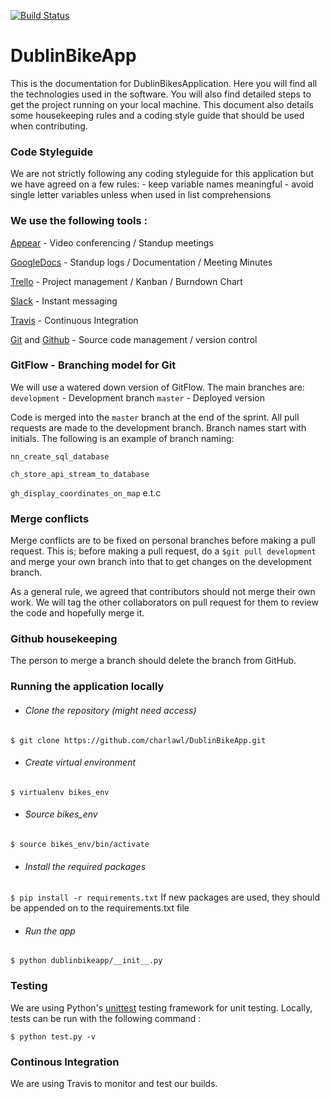 [![Build Status](https://travis-ci.com/charlawl/DublinBikeApp.svg?token=67ZRMCE3p6XpMKUH71z1&branch=master)](https://travis-ci.com/charlawl/DublinBikeApp)

# DublinBikeApp

This is the documentation for DublinBikesApplication. Here you will find all the technologies used in the software. You will also find detailed steps to get the project running on your local machine. This document also details some housekeeping rules and a coding style guide that should be used when contributing.

### Code Styleguide
We are not strictly following any coding styleguide for this application but     we have agreed on a few rules:
    - keep variable names meaningful
    - avoid single letter variables unless when used in list comprehensions

### We use the following tools :

[Appear](https://appear.in/) - Video conferencing / Standup meetings

[GoogleDocs](https://www.google.com/docs/about/) - Standup logs / Documentation / Meeting Minutes

[Trello](https://trello.com/) - Project management / Kanban / Burndown Chart

[Slack](https://slack.com/) - Instant messaging

[Travis](https://travis-ci.com/) - Continuous Integration

[Git](https://git-scm.com/) and [Github](https://github.com/) - Source code management / version control

### GitFlow - Branching model for Git

We will use a watered down version of GitFlow. The main branches are:
```development``` - Development branch
```master``` - Deployed version

Code is merged into the ```master``` branch at the end of the sprint. All pull requests are made to the development branch. Branch names start with initials. The following is an example of branch naming:

```nn_create_sql_database```

```ch_store_api_stream_to_database```

```gh_display_coordinates_on_map```
e.t.c

### Merge conflicts

Merge conflicts are to be fixed on personal branches before making a pull request. This is; before making a pull request, do a ```$git pull development``` and merge your own branch into that to get changes on the development branch.

As a general rule, we agreed that contributors should not merge their own work. We will tag the other collaborators on pull request for them to review the code and hopefully merge it.

### Github housekeeping
The person to merge a branch should delete the branch from GitHub.

### Running the application locally
* ###### Clone the repository (might need access)
 ```$ git clone https://github.com/charlawl/DublinBikeApp.git```
 * ###### Create virtual environment
 ```$ virtualenv bikes_env```
* ###### Source bikes_env
```$ source bikes_env/bin/activate```
* ###### Install the required packages
```$ pip install -r requirements.txt```
If new packages are used, they should be appended on to the requirements.txt file
* ###### Run the app
```$ python dublinbikeapp/__init__.py```

### Testing
We are using Python's [unittest](https://docs.python.org/3/library/unittest.html#module-unittest) testing framework for unit testing. Locally, tests can be run with the following command :

```$ python test.py -v```

### Continous Integration
We are using Travis to monitor and test our builds.
